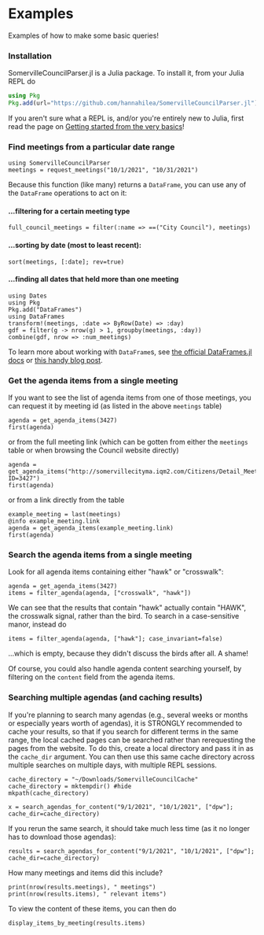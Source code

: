 # Examples
Examples of how to make some basic queries!

### Installation
SomervilleCouncilParser.jl is a Julia package.  To install it, from your Julia REPL do
```julia
using Pkg
Pkg.add(url="https://github.com/hannahilea/SomervilleCouncilParser.jl")
```
If you aren't sure what a REPL is, and/or you're entirely new to Julia, first read the page on [Getting started from the very basics](@ref)!

### Find meetings from a particular date range
```@example 1
using SomervilleCouncilParser
meetings = request_meetings("10/1/2021", "10/31/2021")
```
Because this function (like many) returns a `DataFrame`, you can use any of the `DataFrame` operations to act on it:
#### ...filtering for a certain meeting type
```@example 1
full_council_meetings = filter(:name => ==("City Council"), meetings)
```

#### ...sorting by date (most to least recent):
```@example 1
sort(meetings, [:date]; rev=true)
```

#### ...finding all dates that held more than one meeting
```@example 1
using Dates
using Pkg
Pkg.add("DataFrames")
using DataFrames
transform!(meetings, :date => ByRow(Date) => :day)
gdf = filter(g -> nrow(g) > 1, groupby(meetings, :day))
combine(gdf, nrow => :num_meetings)
```

To learn more about working with `DataFrame`s, see [the official DataFrames.jl docs](https://dataframes.juliadata.org/stable/) or [this handy blog post](https://bkamins.github.io/julialang/2020/12/24/minilanguage.html).

### Get the agenda items from a single meeting
If you want to see the list of agenda items from one of those meetings, you can request it by meeting id (as listed in the above `meetings` table)
```@example 1
agenda = get_agenda_items(3427)
first(agenda)
```
or from the full meeting link (which can be gotten from either the `meetings` table or when browsing the Council website directly)
```@example 1
agenda = get_agenda_items("http://somervillecityma.iqm2.com/Citizens/Detail_Meeting.aspx?ID=3427")
first(agenda)
```
or from a link directly from the table
```@example 1
example_meeting = last(meetings)
@info example_meeting.link
agenda = get_agenda_items(example_meeting.link)
first(agenda)
```

### Search the agenda items from a single meeting
Look for all agenda items containing either "hawk" or "crosswalk":
```@example 1
agenda = get_agenda_items(3427)
items = filter_agenda(agenda, ["crosswalk", "hawk"])
```
We can see that the results that contain "hawk" actually contain "HAWK", the crosswalk signal, rather than the bird. To search in a case-sensitive manor, instead do
```@example 1
items = filter_agenda(agenda, ["hawk"]; case_invariant=false)
```
...which is empty, because they didn't discuss the birds after all. A shame!

Of course, you could also handle agenda content searching yourself, by filtering on the `content` field from the agenda items.

### Searching multiple agendas (and caching results)

If you're planning to search many agendas (e.g., several weeks or months or especially years worth of agendas), it is STRONGLY recommended to cache your results, so that if you search for different terms in the same range, the local cached pages can be searched rather than rerequesting the pages from the website. To do this, create a local directory and pass it in as the `cache_dir` argument. You can then use this same cache directory across multiple searches on multiple days, with multiple REPL sessions.
```@example 1
cache_directory = "~/Downloads/SomervilleCouncilCache"
cache_directory = mktempdir() #hide
mkpath(cache_directory)

x = search_agendas_for_content("9/1/2021", "10/1/2021", ["dpw"]; cache_dir=cache_directory)
```

If you rerun the same search, it should take much less time (as it no longer has to download those agendas):
```@example 1
results = search_agendas_for_content("9/1/2021", "10/1/2021", ["dpw"]; cache_dir=cache_directory)
```
How many meetings and items did this include?
```@example 1
print(nrow(results.meetings), " meetings")
print(nrow(results.items), " relevant items")
```

To view the content of these items, you can then do
```@example 1
display_items_by_meeting(results.items)
```